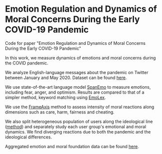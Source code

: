 # Emotion Regulation and Dynamics of Moral Concerns During the Early COVID-19 Pandemic

Code for paper "Emotion Regulation and Dynamics of Moral Concerns During the Early COVID-19 Pandemic"

In this work, we measure dynamics of emotions and moral concerns during the COVID pandemic. 

We analyze English-language messages about the pandemic on Twitter between January and May 2020. Dataset can be found [here](https://github.com/echen102/COVID-19-TweetIDs).

We use state-of-the-art language model [SpanEmo](https://github.com/hasanhuz/SpanEmo) to measure emotions, including fear, anger, and optimism. Results are compared to that of a simpler method, keyword matching using [EmoLex](https://saifmohammad.com/WebPages/NRC-Emotion-Lexicon.htm).

We use the [FrameAxis](https://github.com/negar-mokhberian/Moral_Foundation_FrameAxis) method to assess intensity of moral reactions along dimensions such as care, harm, fairness and cheating.

We also split heterogeneous population of users along the ideological line ([method](https://github.com/ashwinshreyas96/Multidimensional-Ideological-Polarization)) and separately study each user group's emotional and moral dynamics. We find diverging reactions due to both the pandemic and the ideological differences.

Aggregated emotion and moral foundation data can be found [here](https://drive.google.com/drive/folders/1gE0M_lmXMO_M1gvwmhz5KAuydoTu4Ms8?usp=sharing).

